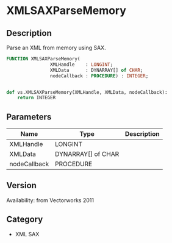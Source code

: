 # XMLSAXParseMemory

## Description
Parse an XML from memory using SAX. 

```pascal
FUNCTION XMLSAXParseMemory(
				XMLHandle    : LONGINT;
				XMLData      : DYNARRAY[] of CHAR;
				nodeCallback : PROCEDURE) : INTEGER;
```

```python

def vs.XMLSAXParseMemory(XMLHandle, XMLData, nodeCallback):
    return INTEGER
```

## Parameters
|Name|Type|Description|
|---|---|---|
|XMLHandle|LONGINT||
|XMLData|DYNARRAY[] of CHAR||
|nodeCallback|PROCEDURE||

## Version
Availability: from Vectorworks 2011
## Category
* XML SAX

